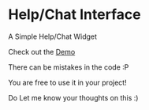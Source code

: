 # Help/Chat Interface
A Simple Help/Chat Widget

Check out the [Demo](http://ashwinshenoy.com/helpchat/)

There can be mistakes in the code :P

You are free to use it in your project!

Do Let me know your thoughts on this :)
